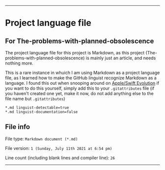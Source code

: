 
***

# Project language file

## For The-problems-with-planned-obsolescence

The project language file for this project is Markdown, as this project (The-problems-with-planned-obsolescence) is mainly just an article, and needs nothing more.

This is a rare instance in whuich I am using Markdown as a project language file, as I learned how to make the GitHub linguist recognize Markdown as a language. I found this out when snooping around on [Apple/Swift Evolution](https://github.com/apple/swift-evolution/blob/main/.gitattributes) if you want to do this yourself, simply add this to your `.gitattributes` file (if you haven't created one yet, make it now, do not add anything else to the file name but `.gitattributes`)

```gitattributes
*.md linguist-detectable=true
*.md linguist-documentation=false
```

## File info

File type: `Markdown document (*.md)`

File version: `1 (Sunday, July 11th 2021 at 6:54 pm)`

Line count (including blank lines and compiler line): `26`

***

